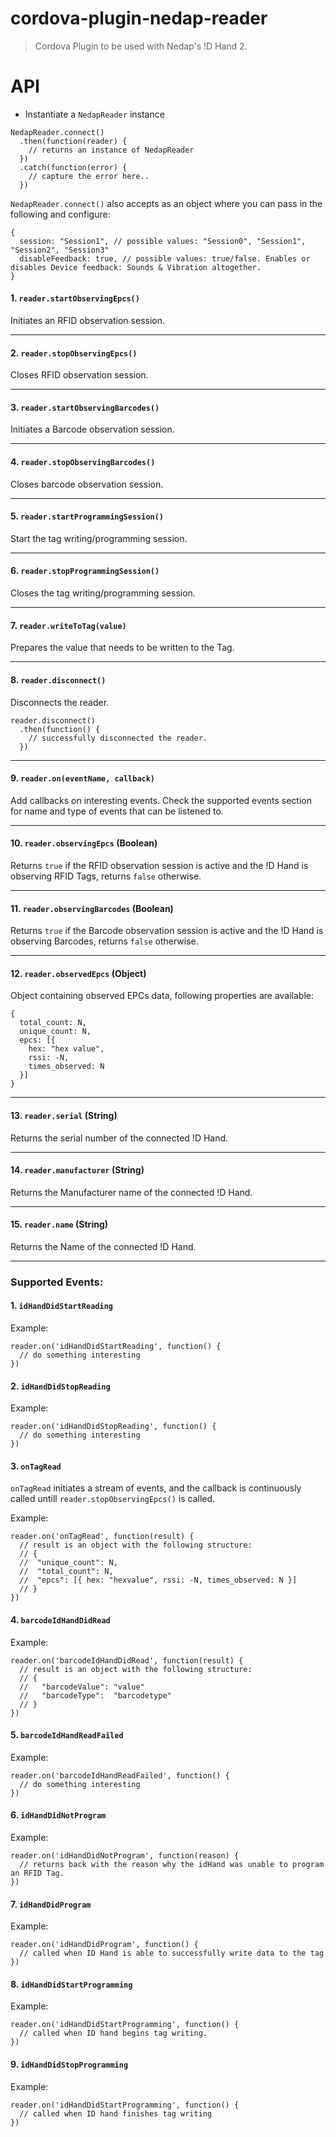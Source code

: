 # cordova-plugin-nedap-reader

> Cordova Plugin to be used with Nedap's !D Hand 2.

# API

- Instantiate a `NedapReader` instance

```
NedapReader.connect()
  .then(function(reader) {
    // returns an instance of NedapReader
  })
  .catch(function(error) {
    // capture the error here..
  })
```

`NedapReader.connect()` also accepts as an object where you can pass in the following and configure:

```
{
  session: "Session1", // possible values: "Session0", "Session1", "Session2", "Session3"
  disableFeedback: true, // possible values: true/false. Enables or disables Device feedback: Sounds & Vibration altogether.
}
```

#### 1. `reader.startObservingEpcs()`

Initiates an RFID observation session.

---


#### 2. `reader.stopObservingEpcs()`

Closes RFID observation session.

---

#### 3. `reader.startObservingBarcodes()`

Initiates a Barcode observation session.

---

#### 4. `reader.stopObservingBarcodes()`

Closes barcode observation session.

---

#### 5. `reader.startProgrammingSession()`

Start the tag writing/programming session.

---

#### 6. `reader.stopProgrammingSession()`

Closes the tag writing/programming session.

---

#### 7. `reader.writeToTag(value)`

Prepares the value that needs to be written to the Tag.

---

#### 8. `reader.disconnect()`

Disconnects the reader. 

```
reader.disconnect()
  .then(function() {
    // successfully disconnected the reader.
  })
```

---

#### 9. `reader.on(eventName, callback)`

Add callbacks on interesting events. Check the supported events section for name and type of events that can be listened to.

---


#### 10. `reader.observingEpcs` (Boolean)

Returns `true` if the RFID observation session is active and the !D Hand is observing RFID Tags, returns `false` otherwise.

---

#### 11. `reader.observingBarcodes` (Boolean)

Returns `true` if the Barcode observation session is active and the !D Hand is observing Barcodes, returns `false` otherwise.

---

#### 12. `reader.observedEpcs` (Object)

Object containing observed EPCs data, following properties are available:

```
{
  total_count: N,
  unique_count: N,
  epcs: [{
    hex: "hex value",
    rssi: -N,
    times_observed: N
  }]
}
```
---

#### 13. `reader.serial` (String)

Returns the serial number of the connected !D Hand.

---

#### 14. `reader.manufacturer` (String)

Returns the Manufacturer name of the connected !D Hand.

---

#### 15. `reader.name` (String)

Returns the Name of the connected !D Hand.

---

### Supported Events:

#### 1. `idHandDidStartReading`

Example:

```
reader.on('idHandDidStartReading', function() {
  // do something interesting
})
```


#### 2. `idHandDidStopReading`

Example: 

```
reader.on('idHandDidStopReading', function() {
  // do something interesting
})
```

#### 3. `onTagRead`

`onTagRead` initiates a stream of events, and the callback is continuously called untill `reader.stopObservingEpcs()` is called.


Example: 

```
reader.on('onTagRead', function(result) {
  // result is an object with the following structure:
  // {
  //  "unique_count": N,
  //  "total_count": N,
  //  "epcs": [{ hex: "hexvalue", rssi: -N, times_observed: N }]
  // }
})
```

#### 4. `barcodeIdHandDidRead`

Example: 

```
reader.on('barcodeIdHandDidRead', function(result) {
  // result is an object with the following structure:
  // {
  //   "barcodeValue": "value"
  //   "barcodeType":  "barcodetype"
  // }
})
```

#### 5. `barcodeIdHandReadFailed`

Example: 

```
reader.on('barcodeIdHandReadFailed', function() {
  // do something interesting
})
```

#### 6. `idHandDidNotProgram`

Example:

```
reader.on('idHandDidNotProgram', function(reason) {
  // returns back with the reason why the idHand was unable to program an RFID Tag.
})
```

#### 7. `idHandDidProgram`

Example: 

```
reader.on('idHandDidProgram', function() {
  // called when ID Hand is able to successfully write data to the tag
})
```

#### 8. `idHandDidStartProgramming`

Example: 

```
reader.on('idHandDidStartProgramming', function() {
  // called when ID hand begins tag writing.
})
```

#### 9. `idHandDidStopProgramming`

Example: 

```
reader.on('idHandDidStartProgramming', function() {
  // called when ID hand finishes tag writing
})
```